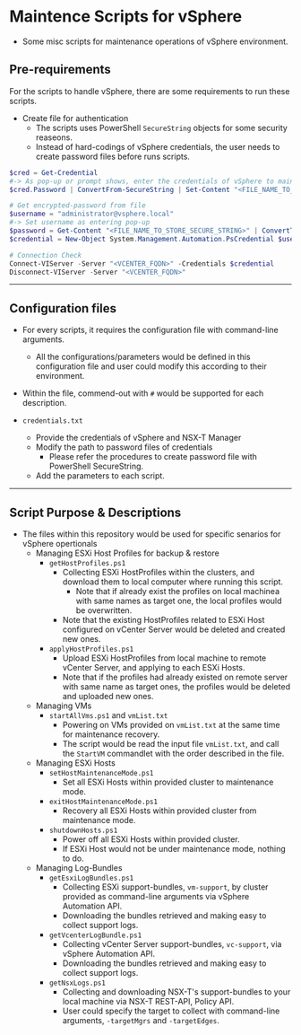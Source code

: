 # Maintence Scripts for vSphere

- Some misc scripts for maintenance operations of vSphere environment.

## Pre-requirements

For the scripts to handle vSphere, there are some requirements to run these scripts.

- Create file for authentication
  - The scripts uses PowerShell `SecureString` objects for some security reaseons.
  - Instead of hard-codings of vSphere credentials, the user needs to create password files before runs scripts.

```PowerShell
$cred = Get-Credential
#-> As pop-up or prompt shows, enter the credentials of vSphere to maintain
$cred.Password | ConvertFrom-SecureString | Set-Content "<FILE_NAME_TO_STORE_SECURE_STRING>"

# Get encrypted-password from file
$username = "administrator@vsphere.local"
#-> Set username as entering pop-up
$password = Get-Content "<FILE_NAME_TO_STORE_SECURE_STRING>" | ConvertTo-SecureString
$credential = New-Object System.Management.Automation.PsCredential $username, $password

# Connection Check
Connect-VIServer -Server "<VCENTER_FQDN>" -Credentials $credential
Disconnect-VIServer -Server "<VCENTER_FQDN>"
```

***

## Configuration files

- For every scripts, it requires the configuration file with command-line arguments.
  - All the configurations/parameters would be defined in this configuration file and user could modify this according to their environment.
- Within the file, commend-out with `#` would be supported for each description.

- `credentials.txt`
  - Provide the credentials of vSphere and NSX-T Manager
  - Modify the path to password files of credentials
    - Please refer the procedures to create password file with PowerShell SecureString.
  - Add the parameters to each script.

***

## Script Purpose & Descriptions

- The files within this repository would be used for specific senarios for vSphere opertionals
  - Managing ESXi Host Profiles for backup & restore
    - `getHostProfiles.ps1`
      - Collecting ESXi HostProfiles within the clusters, and download them to local computer where running this script.
        - Note that if already exist the profiles on local machinea with same names as target one, the local profiles would be overwritten.
      - Note that the existing HostProfiles related to ESXi Host configured on vCenter Server would be deleted and created new ones.
    - `applyHostProfiles.ps1`
      - Upload ESXi HostProfiles from local machine to remote vCenter Server, and applying to each ESXi Hosts.
      - Note that if the profiles had already existed on remote server with same name as target ones, the profiles would be deleted and uploaded new ones.
  - Managing VMs
    - `startAllVms.ps1` and `vmList.txt`
      - Powering on VMs provided on `vmList.txt` at the same time for maintenance recovery.
      - The script would be read the input file `vmList.txt`, and call the `StartVM` commandlet with the order described in the file.
  - Managing ESXi Hosts
    - `setHostMaintenanceMode.ps1`
      - Set all ESXi Hosts within provided cluster to maintenance mode.
    - `exitHostMaintenanceMode.ps1`
      - Recovery all ESXi Hosts within provided cluster from maintenance mode.
    - `shutdownHosts.ps1`
      - Power off all ESXi Hosts within provided cluster.
      - If ESXi Host would not be under maintenance mode, nothing to do.
  - Managing Log-Bundles
    - `getEsxiLogBundles.ps1`
      - Collecting ESXi support-bundles, `vm-support`,  by cluster provided as command-line arguments via vSphere Automation API.
      - Downloading the bundles retrieved and making easy to collect support logs.
    - `getVcenterLogBundle.ps1`
      - Collecting vCenter Server support-bundles, `vc-support`, via vSphere Automation API.
      - Downloading the bundles retrieved and making easy to collect support logs.
    - `getNsxLogs.ps1`
      - Collecting and downloading NSX-T's support-bundles to your local machine via NSX-T REST-API, Policy API.
      - User could specify the target to collect with command-line arguments, `-targetMgrs` and `-targetEdges`.
